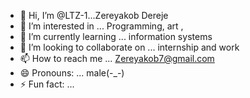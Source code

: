 - 👋 Hi, I’m @LTZ-1...Zereyakob Dereje 
- 👀 I’m interested in ... Programming, art ,
- 🌱 I’m currently learning ... information systems 
- 💞️ I’m looking to collaborate on ... internship and work
- 📫 How to reach me ... Zereyakob7@gmail.com 
- 😄 Pronouns: ... male(-_-)
- ⚡ Fun fact: ... 

